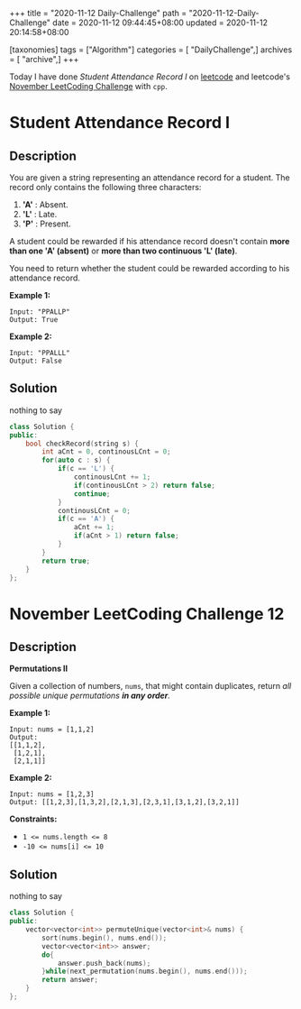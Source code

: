 +++
title = "2020-11-12 Daily-Challenge"
path = "2020-11-12-Daily-Challenge"
date = 2020-11-12 09:44:45+08:00
updated = 2020-11-12 20:14:58+08:00

[taxonomies]
tags = ["Algorithm"]
categories = [ "DailyChallenge",]
archives = [ "archive",]
+++

Today I have done *Student Attendance Record I* on [leetcode](https://leetcode.com/problems/student-attendance-record-i/) and leetcode's [November LeetCoding Challenge](https://leetcode.com/explore/challenge/card/november-leetcoding-challenge/565/week-2-november-8th-november-14th/3528/) with `cpp`.

<!-- more -->

# Student Attendance Record I

## Description

You are given a string representing an attendance record for a student. The record only contains the following three characters:

1. **'A'** : Absent.
2. **'L'** : Late.
3. **'P'** : Present.

A student could be rewarded if his attendance record doesn't contain **more than one 'A' (absent)** or **more than two continuous 'L' (late)**.

You need to return whether the student could be rewarded according to his attendance record.

**Example 1:**

```
Input: "PPALLP"
Output: True
```

**Example 2:**

```
Input: "PPALLL"
Output: False
```

## Solution

nothing to say

``` cpp
class Solution {
public:
    bool checkRecord(string s) {
        int aCnt = 0, continousLCnt = 0;
        for(auto c : s) {
            if(c == 'L') {
                continousLCnt += 1;
                if(continousLCnt > 2) return false;
                continue;
            }
            continousLCnt = 0;
            if(c == 'A') {
                aCnt += 1;
                if(aCnt > 1) return false;
            }
        }
        return true;
    }
};
```

# November LeetCoding Challenge 12

## Description

**Permutations II**

Given a collection of numbers, `nums`, that might contain duplicates, return *all possible unique permutations **in any order**.*

**Example 1:**

```
Input: nums = [1,1,2]
Output:
[[1,1,2],
 [1,2,1],
 [2,1,1]]
```

**Example 2:**

```
Input: nums = [1,2,3]
Output: [[1,2,3],[1,3,2],[2,1,3],[2,3,1],[3,1,2],[3,2,1]]
```

**Constraints:**

- `1 <= nums.length <= 8`
- `-10 <= nums[i] <= 10`

## Solution

nothing to say

``` cpp
class Solution {
public:
    vector<vector<int>> permuteUnique(vector<int>& nums) {
        sort(nums.begin(), nums.end());
        vector<vector<int>> answer;
        do{
            answer.push_back(nums);
        }while(next_permutation(nums.begin(), nums.end()));
        return answer;
    }
};
```
